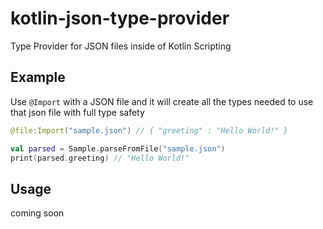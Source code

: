 # kotlin-json-type-provider
Type Provider for JSON files inside of Kotlin Scripting

## Example

Use `@Import` with a JSON file and it will create all the types needed to use that json file with full type safety

```kotlin
@file:Import("sample.json") // { "greeting" : "Hello World!" }

val parsed = Sample.parseFromFile("sample.json")
print(parsed.greeting) // "Hello World!"
```

## Usage

coming soon
